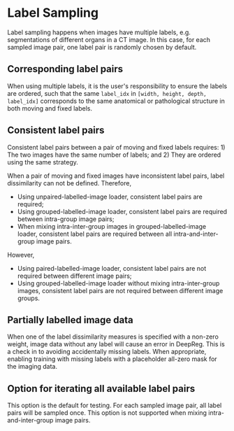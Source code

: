 # Label Sampling

Label sampling happens when images have multiple labels, e.g. segmentations of different
organs in a CT image. In this case, for each sampled image pair, one label pair is
randomly chosen by default.

## Corresponding label pairs

When using multiple labels, it is the user's responsibility to ensure the labels are
ordered, such that the same `label_idx` in `[width, height, depth, label_idx]`
corresponds to the same anatomical or pathological structure in both moving and fixed
labels.

## Consistent label pairs

Consistent label pairs between a pair of moving and fixed labels requires: 1) The two
images have the same number of labels; and 2) They are ordered using the same strategy.

When a pair of moving and fixed images have inconsistent label pairs, label
dissimilarity can not be defined. Therefore,

- Using unpaired-labelled-image loader, consistent label pairs are required;
- Using grouped-labelled-image loader, consistent label pairs are required between
  intra-group image pairs;
- When mixing intra-inter-group images in grouped-labelled-image loader, consistent
  label pairs are required between all intra-and-inter-group image pairs.

However,

- Using paired-labelled-image loader, consistent label pairs are not required between
  different image pairs;
- Using grouped-labelled-image loader without mixing intra-inter-group images,
  consistent label pairs are not required between different image groups.

## Partially labelled image data

When one of the label dissimilarity measures is specified with a non-zero weight, image
data without any label will cause an error in DeepReg. This is a check in to avoiding
accidentally missing labels. When appropriate, enabling training with missing labels
with a placeholder all-zero mask for the imaging data.

## Option for iterating all available label pairs

This option is the default for testing. For each sampled image pair, all label pairs
will be sampled once. This option is not supported when mixing intra-and-inter-group
image pairs.
